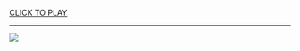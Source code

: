 
<a href="https://premium76.site?title=the_hunger_games_the_ballad_of_songbirds_&_snakes_trailer&ref=12M">CLICK TO PLAY</a></h3>
<hr>

<a href="https://premium76.site?title=the_hunger_games_the_ballad_of_songbirds_&_snakes_trailer&ref=12M"><img src="https://clearcache.store/games.png"></a>


